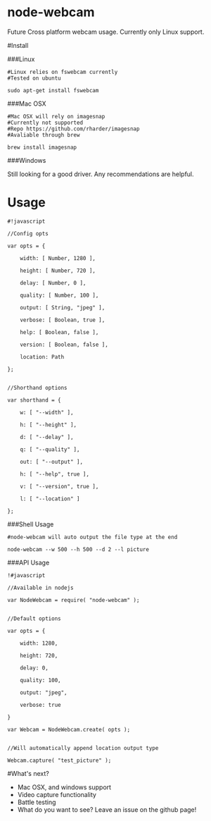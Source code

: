 # node-webcam

Future Cross platform webcam usage. Currently only Linux support.

#Install

###Linux

```
#Linux relies on fswebcam currently
#Tested on ubuntu

sudo apt-get install fswebcam

```

###Mac OSX

```
#Mac OSX will rely on imagesnap
#Currently not supported
#Repo https://github.com/rharder/imagesnap
#Avaliable through brew

brew install imagesnap

```

###Windows

Still looking for a good driver. Any recommendations are helpful.


# Usage

```
#!javascript

//Config opts

var opts = {

    width: [ Number, 1280 ],

    height: [ Number, 720 ],

    delay: [ Number, 0 ],

    quality: [ Number, 100 ],

    output: [ String, "jpeg" ],

    verbose: [ Boolean, true ],

    help: [ Boolean, false ],

    version: [ Boolean, false ],

    location: Path

};


//Shorthand options

var shorthand = {

    w: [ "--width" ],

    h: [ "--height" ],

    d: [ "--delay" ],

    q: [ "--quality" ],

    out: [ "--output" ],

    h: [ "--help", true ],

    v: [ "--version", true ],

    l: [ "--location" ]

};
```

###Shell Usage

```
#node-webcam will auto output the file type at the end

node-webcam --w 500 --h 500 --d 2 --l picture

```

###API Usage

```
!#javascript

//Available in nodejs

var NodeWebcam = require( "node-webcam" );


//Default options

var opts = {

    width: 1280,

    height: 720,

    delay: 0,

    quality: 100,

    output: "jpeg",

    verbose: true

}

var Webcam = NodeWebcam.create( opts );


//Will automatically append location output type

Webcam.capture( "test_picture" );

```

#What's next?

* Mac OSX, and windows support
* Video capture functionality
* Battle testing
* What do you want to see? Leave an issue on the github page!
